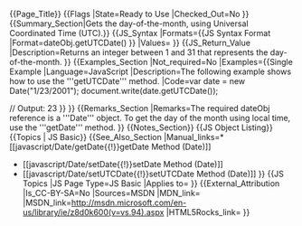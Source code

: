 {{Page_Title}}
{{Flags
|State=Ready to Use
|Checked_Out=No
}}
{{Summary_Section|Gets the day-of-the-month, using Universal Coordinated Time (UTC).}}
{{JS_Syntax
|Formats={{JS Syntax Format
|Format=dateObj.getUTCDate()
}}
|Values=
}}
{{JS_Return_Value
|Description=Returns an integer between 1 and 31 that represents the day-of-the-month.
}}
{{Examples_Section
|Not_required=No
|Examples={{Single Example
|Language=JavaScript
|Description=The following example shows how to use the '''getUTCDate''' method.
|Code=var date = new Date("1/23/2001");
 document.write(date.getUTCDate());
 
 // Output: 23
}}
}}
{{Remarks_Section
|Remarks=The required dateObj reference is a '''Date''' object. To get the day of the month using local time, use the '''getDate''' method.
}}
{{Notes_Section}}
{{JS Object Listing}}
{{Topics | JS Basic}}
{{See_Also_Section
|Manual_links=* [[javascript/Date/getDate{{!}}getDate Method (Date)]]
* [[javascript/Date/setDate{{!}}setDate Method (Date)]]
* [[javascript/Date/setUTCDate{{!}}setUTCDate Method (Date)]]
}}
{{JS Topics
|JS Page Type=JS Basic
|Applies to=
}}
{{External_Attribution
|Is_CC-BY-SA=No
|Sources=MSDN
|MDN_link=
|MSDN_link=http://msdn.microsoft.com/en-us/library/ie/z8d0k600(v=vs.94).aspx
|HTML5Rocks_link=
}}